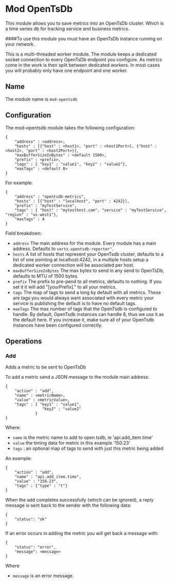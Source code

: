 # Mod OpenTsDb

This module allows you to save metrics into an OpenTsDb cluster. Which is a time series db for tracking service and business metrics.

####To use this module you must have an OpenTsDb instance running on your network.

This is a multi-threaded worker module. The module keeps a dedicated socket connection to every OpenTsDb endpoint you configure. As metrics come in the work is then split between dedicated workers. In most cases you will probably only have one endpoint and one worker. 

## Name

The module name is `mod-opentsdb`

## Configuration

The mod-opentsdb module takes the following configuration:

    {
        "address" : <address>,
        "hosts" : [{"host" : <host1>, "port" : <host1Port>}, {"host" : <host2>, "port" : <host2Port>}],
        "maxBufferSizeInBytes" : <default 1500>,
        "prefix" : <prefix>,
        "tags" : { "key1" : "value1", "key2" : "value2"},
        "maxTags" : <default 8>
    }
    
For example:

    {
        "address" : "opentsdb-metrics",
        "hosts" : [{"host" : "localhost", "port" : 4242}],
        "prefix" : "myTestService",
        "tags" : { "host" : "mytesthost.com", "service" : "myTestService", "region" : "us-west1"},
        "maxTags" : 4
    }

Field breakdown:

* `address` The main address for the module. Every module has a main address. Defaults to `vertx.opentsdb-reporter"`.
* `hosts` A list of hosts that represent your OpenTsdb cluster, defaults to a list of one pointing at localhost:4242, in a multiple hosts setup a dedicated worker connection will be associated per host. 
* `maxBufferSizeInBytes` The max bytes to send in any send to OpenTsDb, defaults to MTU of 1500 bytes.
* `prefix` The prefix to pre-pend to all metrics, defaults to nothing. If you set it it will add "[yourPrefix]." to all your metrics. 
* `tags` The map of tags to send a long by default with all metrics. These are tags you would always want associated with every metric your service is publishing the default is to have no default tags.
* `maxTags` The max number of tags that the OpenTsdb is configured to handle.  By default, OpenTsdb instances can handle 8, thus we use it as the default here.  If you increase it, make sure all of your OpenTsdb instances have been configured correctly.

## Operations

### Add

Adds a metric to be sent to OpenTsDb

To add a metric send a JSON message to the module main address:

    {
        "action" : "add",
        "name" : <metricName>,
        "value" : <metricValue>,
        "tags" : { "key1" : "value1", 
                    "key2" : "value2" 
                 }
    }
    
Where: 

* `name` is the metric name to add to open tsdb, ie 'api.add_item.time'
* `value` the timing data for metric in this example '150.23'
* `tags` : an optional map of tags to send with just this metric being added

An example:

    {
        "action" : "add",
        "name" : "api.add_item.time",
        "value" : "150.23",
        "tags" : {"type" : "t"}
    }
    
When the add completes successfully (which can be ignored), a reply message is sent back to the sender with the following data:

    {
        "status": "ok"
    }
    
If an error occurs in adding the metric you will get back a message with:

    {
        "status": "error",
        "message": <message>
    }

Where

* `message` is an error message.

